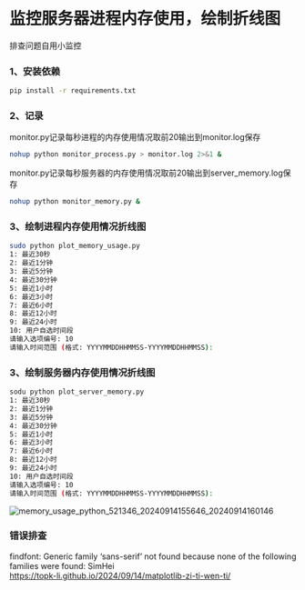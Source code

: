 # 监控服务器进程内存使用，绘制折线图
排查问题自用小监控
### 1、安装依赖
```bash
pip install -r requirements.txt
```
### 2、记录
monitor.py记录每秒进程的内存使用情况取前20输出到monitor.log保存
```bash
nohup python monitor_process.py > monitor.log 2>&1 &
```
monitor.py记录每秒服务器的内存使用情况取前20输出到server_memory.log保存
```bash
nohup python monitor_memory.py &
```

### 3、绘制进程内存使用情况折线图
```bash
sudo python plot_memory_usage.py
1: 最近30秒
2: 最近1分钟
3: 最近5分钟
4: 最近30分钟
5: 最近1小时
6: 最近3小时
7: 最近6小时
8: 最近12小时
9: 最近24小时
10: 用户自选时间段
请输入选项编号: 10
请输入时间范围 (格式: YYYYMMDDHHMMSS-YYYYMMDDHHMMSS):
```
### 3、绘制服务器内存使用情况折线图
```bash
sodu python plot_server_memory.py
1: 最近30秒
2: 最近1分钟
3: 最近5分钟
4: 最近30分钟
5: 最近1小时
6: 最近3小时
7: 最近6小时
8: 最近12小时
9: 最近24小时
10: 用户自选时间段
请输入选项编号: 10
请输入时间范围 (格式: YYYYMMDDHHMMSS-YYYYMMDDHHMMSS):
```
![memory_usage_python_521346_20240914155646_20240914160146](https://github.com/user-attachments/assets/4c35daa5-fc06-49cc-a707-03430e6b9801)


### 错误排查
findfont: Generic family ‘sans-serif’ not found because none of the following families were found: SimHei  
https://topk-li.github.io/2024/09/14/matplotlib-zi-ti-wen-ti/
